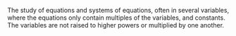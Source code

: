 The study of equations and systems of equations, often in several
variables, where the equations only contain multiples of the variables,
and constants. The variables are not raised to higher powers or
multiplied by one another.

